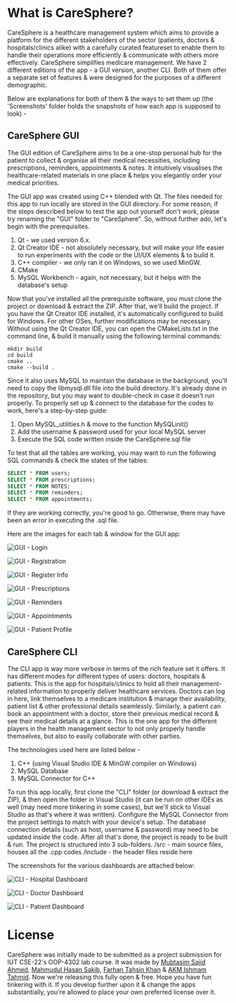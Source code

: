 # What is CareSphere?
CareSphere is a healthcare management system which aims to provide a platform for the different stakeholders of the sector (patients, doctors & hospitals/clinics alike) with a carefully curated featureset to enable them to handle their operations more efficiently & communicate with others more effectively. CareSphere simplifies medicare management.
We have 2 different editions of the app - a GUI version, another CLI. Both of them offer a separate set of features & were designed for the purposes of a different demographic.

Below are explanations for both of them & the ways to set them up (the 'Screenshots' folder holds the snapshots of how each app is supposed to look) -

## CareSphere GUI
The GUI edition of CareSphere aims to be a one-stop personal hub for the patient to collect & organise all their medical necessities, including prescriptions, reminders, appointments & notes. It intuitively visualises the healthcare-related materials in one place  & helps you elegantly order your medical priorities.

The GUI app was created using C++ blended with Qt. The files needed for this app to run locally are stored in the GUI directory. For some reason, if the steps described below to test the app out yourself don't work, please try renaming the "GUI" folder to "CareSphere".
So, without further ado, let's begin with the prerequisites.

1. Qt - we used version 6.x.
2. Qt Creator IDE - not absolutely necessary, but will make your life easier to run experiments with the code or the UI/UX elements & to build it.
3. C++ compiler - we only ran it on Windows, so we used MinGW.
4. CMake
5. MySQL Workbench - again, not necessary, but it helps with the database's setup

Now that you've installed all the prerequisite software, you must clone the project or download & extract the ZIP. After that, we'll build the project. If you have the Qt Creator IDE installed, it's automatically configured to build for Windows. For other OSes, further modifications may be necessary. Without using the Qt Creator IDE, you can open the CMakeLists.txt in the command line, & build it manually using the following terminal commands:
```
mkdir build
cd build
cmake ..
cmake --build .
```

Since it also uses MySQL to maintain the database in the background, you'll need to copy the libmysql.dll file into the build directory. It's already done in the repository, but you may want to double-check in case it doesn't run properly. To properly set up & connect to the database for the codes to work, here's a step-by-step guide:

1. Open MySQL_utilities.h & move to the function MySQLinit()
2. Add the username & password used for your local MySQL server
3. Execute the SQL code written inside the CareSphere.sql file

To test that all the tables are working, you may want to run the following SQL commands & check the states of the tables:
```sql
SELECT * FROM users;
SELECT * FROM prescriptions;
SELECT * FROM NOTES;
SELECT * FROM reminders;
SELECT * FROM appointments;
```
If they are working correctly, you're good to go. Otherwise, there may have been an error in executing the .sql file.

Here are the images for each tab & window for the GUI app:

![GUI - Login](Screenshots/GUI%20-%20Login.jpg)

![GUI - Registration](Screenshots/GUI%20-%20Registration.jpg)

![GUI - Register Info](Screenshots/GUI%20-%20Register%20Info.jpg)

![GUI - Prescriptions](Screenshots/GUI%20-%20Prescriptions.jpg)

![GUI - Reminders](Screenshots/GUI%20-%20Reminders.jpg)

![GUI - Appointments](Screenshots/GUI%20-%20Appointments.jpg)

![GUI - Patient Profile](Screenshots/GUI%20-%20Patient%20Profile.jpg)

## CareSphere CLI
The CLI app is way more verbose in terms of the rich feature set it offers. It has different modes for different types of users: doctors, hospitals & patients. This is the app for hospitals/clinics to hold all their management-related information to properly deliver healthcare services. Doctors can log in here, link themselves to a medicare institution & manage their availability, patient list & other professional details seamlessly. Similarly, a patient can book an appointment with a doctor, store their previous medical record & see their medical details at a glance. This is the one app for the different players in the health management sector to not only properly handle themselves, but also to easily collaborate with other parties.

The technologies used here are listed below -
1. C++ (using Visual Studio IDE & MinGW compiler on Windows)
2. MySQL Database
3. MySQL Connector for C++

To run this app locally, first clone the "CLI" folder (or download & extract the ZIP), & then open the folder in Visual Studio (it can be run on other IDEs as well (may need more tinkering in some cases), but we'll stick to Visual Studio as that's where it was written). Configure the MySQL Connector from the project settings to match with your device's setup. The database connection details (such as host, username & password) may need to be updated inside the code. After all that's done, the project is ready to be built & run.
The project is structured into 3 sub-folders.
/src - main source files, houses all the .cpp codes
/include - the header files reside here

The screenshots for the various dashboards are attached below:

![CLI - Hospital Dashboard](Screenshots/CLI%20-%20Hospital%20Dashboard.jpg)

![CLI - Doctor Dashboard](Screenshots/CLI%20-%20Doctor%20Dashboard.jpg)

![CLI - Patient Dashboard](Screenshots/CLI%20-%20Patient%20Dashboard.jpg)

# License
CareSphere was initially made to be submitted as a project submission for IUT CSE-22's OOP-4302 lab course. It was made by [Mubtasim Sajid Ahmed](https://github.com/MubtasimSajid), [Mahmudul Hasan Sakib](https://github.com/beiged231), [Farhan Tahsin Khan](https://github.com/Farhan41229) & [AKM Ishmam Tahmid](https://github.com/ishmam259). Now we're releasing this fully open & free. Hope you have fun tinkering with it. If you develop further upon it & change the apps substantially, you're allowed to place your own preferred license over it.
